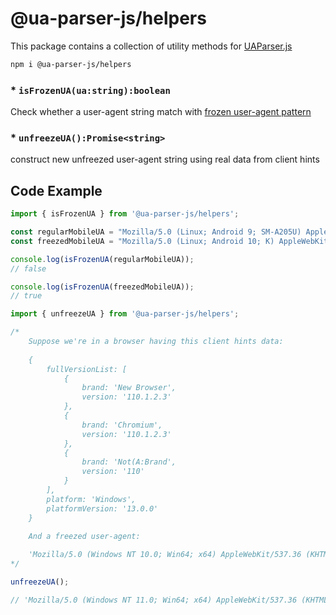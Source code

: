 # @ua-parser-js/helpers

This package contains a collection of utility methods for [UAParser.js](https://github.com/faisalman/ua-parser-js)

```sh
npm i @ua-parser-js/helpers
```

### * `isFrozenUA(ua:string):boolean`

Check whether a user-agent string match with [frozen user-agent pattern](https://www.chromium.org/updates/ua-reduction/)

### * `unfreezeUA():Promise<string>`

construct new unfreezed user-agent string using real data from client hints

## Code Example

```js
import { isFrozenUA } from '@ua-parser-js/helpers';

const regularMobileUA = "Mozilla/5.0 (Linux; Android 9; SM-A205U) AppleWebKit/537.36 (KHTML, like Gecko) Chrome/93.0.1234.56 Mobile Safari/537.36";
const freezedMobileUA = "Mozilla/5.0 (Linux; Android 10; K) AppleWebKit/537.36 (KHTML, like Gecko) Chrome/93.0.0.0 Mobile Safari/537.36";

console.log(isFrozenUA(regularMobileUA));
// false

console.log(isFrozenUA(freezedMobileUA));
// true
```

```js
import { unfreezeUA } from '@ua-parser-js/helpers';

/* 
    Suppose we're in a browser having this client hints data:
    
    {
        fullVersionList: [
            {
                brand: 'New Browser',
                version: '110.1.2.3'
            },
            {
                brand: 'Chromium',
                version: '110.1.2.3'
            },
            {
                brand: 'Not(A:Brand',
                version: '110'
            }
        ],
        platform: 'Windows',
        platformVersion: '13.0.0'
    }

    And a freezed user-agent:
    
    'Mozilla/5.0 (Windows NT 10.0; Win64; x64) AppleWebKit/537.36 (KHTML, like Gecko) Chrome/93.0.0.0 Safari/537.36'
*/

unfreezeUA();

// 'Mozilla/5.0 (Windows NT 11.0; Win64; x64) AppleWebKit/537.36 (KHTML, like Gecko) New Browser/110.1.2.3 Chromium/110.1.2.3 Safari/537.36'
```